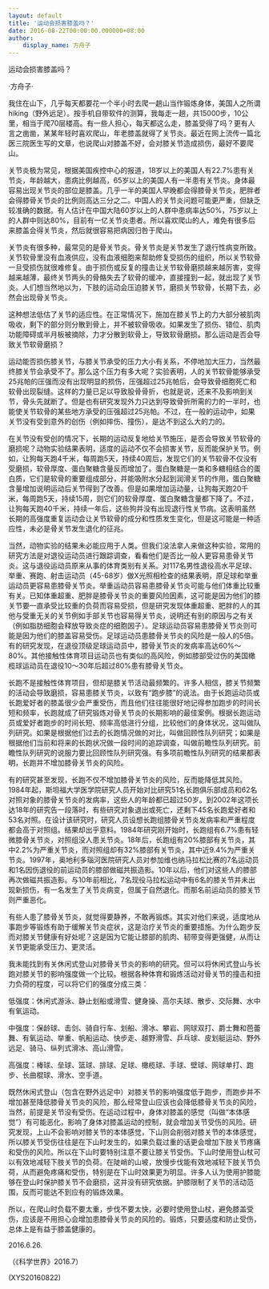 ```yaml
---
layout: default
title: '运动会损害膝盖吗？'
date: 2016-08-22T00:00:00.000000+08:00
author:
    display_name: 方舟子
---
```


运动会损害膝盖吗？

·方舟子·

我住在山下，几乎每天都要花一个半小时去爬一趟山当作锻炼身体，美国人之所谓hiking（野外远足）。按手机自带软件的测算，我每走一趟，共15000步，10公里，相当于爬70层楼高。有一些人担心，每天都这么走，膝盖受得了吗？更有人言之凿凿，某某年轻时喜欢爬山，年老膝盖就得了关节炎。最近在网上流传一篇北医三院医生写的文章，也说爬山对膝盖不好，会对膝关节造成损伤，最好不要爬山。

关节炎极为常见，根据美国疾控中心的报道，18岁以上的美国人有22.7%患有关节炎，年龄越大，患病比例越高，65岁以上的美国人有一半患有关节炎。身体最容易出现关节炎的部位是膝盖。几乎一半的美国人早晚都会得膝骨关节炎，肥胖者会得膝骨关节炎的比例则高达三分之二。中国人的关节炎问题可能更严重，但缺乏较准确的数据。有人估计在中国大陆60岁以上的人群中患病率达50%，75岁以上的人群中则达80%，目前有一亿关节炎患者。所以喜欢爬山的人，难免有很多后来膝盖会得关节炎，然后就很容易把病因归咎于爬山。

关节炎有很多种，最常见的是骨关节炎。骨关节炎是关节发生了退行性病变所致。关节软骨里没有血液供应，没有血液细胞来帮助修复受损伤的组织，所以关节软骨一旦受损伤就很难修复。由于损伤或反复的撞击让关节软骨磨损越来越厉害，变得越来越薄，最终关节两头的骨骼失去了软骨的缓冲，直接撞到一起，就出现了关节炎。人们想当然地以为，下肢的运动会压迫膝关节，磨损关节软骨，长期下去，必然会出现骨关节炎。

这种想法低估了关节的适应性。在正常情况下，施加在膝关节上的力大部分被肌肉吸收，剩下的部分则分散到骨上，并不被软骨吸收。如果发生了损伤、错位、肌肉功能障碍或半月板被摘除，力才分散到软骨上，导致软骨磨损。那么运动是否会导致关节软骨磨损？

运动能否损伤膝关节，与膝关节承受的压力大小有关系，不停地加大压力，当然最终膝关节会承受不了。那么这个压力有多大呢？实验表明，人的关节软骨能够承受25兆帕的压强而没有出现明显的损伤，压强超过25兆帕后，会导致骨细胞死亡和软骨出现裂缝。这样的力量已足以导致股骨骨折，也就是说，还来不及影响到关节，骨头先就断了。但是也有研究发现外力只达到导致骨折所需的力的一半时，也能使关节软骨的某些地方承受的压强超过25兆帕。不过，在一般的运动中，如果关节没有受到意外的创伤（例如摔伤、撞伤），是达不到这么大的力的。

在关节没有受创的情况下，长期的运动反复地给关节施压，是否会导致关节软骨的磨损呢？动物实验结果表明，适度的运动不仅不会损害关节，反而能保护关节。例如，让狗每天跑4千米，每周跑5天，持续40周后，发现它们的关节软骨不仅没有受磨损，软骨厚度、蛋白聚糖含量反而增加了。蛋白聚糖是一类和多糖相结合的蛋白质，它们是软骨的重要组成部分，并能吸附水分起到润滑关节的作用，蛋白聚糖含量增加说明运动后关节得到了改善。但是如果增加运动量，让狗每天跑20千米，每周跑5天，持续15周，则它们的软骨厚度、蛋白聚糖含量都下降了。不过，让狗每天跑40千米，持续一年后，这些狗并没有出现退行性关节病。这表明虽然长期的高强度重复运动会让关节软骨的成分和性质发生变化，但是这可能是一种适应性，未必是骨关节发生退化的征兆。

当然，动物实验的结果未必能应用于人类。但我们没法拿人来做这种实验，常用的研究方法是对退役运动员进行跟踪调查，看看他们是否比一般人更容易患骨关节炎。这与退役运动员原来从事的体育类别有关系。对117名男性退役高水平足球、举重、赛跑、射击运动员（45-68岁）做X光照相检查的结果表明，原足球和举重运动员更容易患膝骨关节炎。举重运动员容易患膝骨关节炎可能与他们体重比较重有关。已知体重超重、肥胖是膝骨关节炎的重要风险因素，这可能是因为他们的膝关节要一直承受比较重的负荷而容易受损，但是研究发现体重超重、肥胖的人的其他与受重无关的关节例如手部关节也容易得关节炎，说明还有别的原因与之有关（例如脂肪细胞会释放导致炎症的细胞因子）。足球运动员容易患膝骨关节炎则可能是因为他们的膝盖容易受伤。足球运动员患膝骨关节炎的风险是一般人的5倍。有的研究发现，在退役顶级足球运动员中，膝骨关节炎的发病率高达60%～80%。其他接触性体育项目运动员也有类似的高风险，例如膝部受过伤的美国橄榄球运动员在退役10～30年后超过80%患有膝骨关节炎。

长跑不是接触性体育项目，但却是膝关节活动最频繁的。许多人相信，膝关节频繁的活动会导致磨损，容易患膝关节炎，以致有“跑步膝”的说法。由于长跑运动员或长跑爱好者的膝盖很少会严重受伤，而且他们往往能很好地记得参加跑步的时间长短和频率，长跑就成了研究锻炼对骨关节炎的长期影响的最佳案例。根据长跑运动员或爱好者跑步的时间长短、频率高低进行分组，比较他们的身体状况，这叫做队列研究。如果是根据他们过去的长跑情况做的对比，叫做回顾性队列研究；如果是根据他们当前和将来的长跑状况做一段时间的追踪调查，叫做前瞻性队列研究。前瞻性队列研究的说服力要比回顾性队列研究强。有多项前瞻性队列研究的结果都表明，长跑并不增加膝骨关节炎的风险。

有的研究甚至发现，长跑不仅不增加膝骨关节炎的风险，反而能降低其风险。1984年起，斯坦福大学医学院研究人员开始对比研究51名长跑俱乐部成员和62名对照对象的膝骨关节炎的发病率，这些人的年龄都已超过50岁。到2002年这项长达18年的研究告一段落时，有些研究对象退出或死亡，还剩下45名长跑爱好者和53名对照。在设计该研究时，研究人员设想长跑组膝骨关节炎发病率和严重程度都会高于对照组。结果却出乎意料。1984年研究刚开始时，长跑组有6.7%患有轻微膝骨关节炎，对照组没人患关节炎。18年后，长跑组有20%膝部有关节炎，其中2.2%为严重关节炎，而对照组却有32%膝部有关节炎，其中近9.4%为严重关节炎。1997年，奥地利多瑙河医院研究人员对参加维也纳马拉松比赛的7名运动员和1名因伤退役的前运动员的膝部做磁共振造影。10年以后，他们对这些人的膝部再次做磁共振造影。与10年前相比，7名现役马拉松运动中有6名的膝关节并未出现新损伤，有一名发生了关节炎病变，但属于自然退化。而那名前运动员的膝关节则严重恶化。

有些人患了膝骨关节炎，就觉得要静养，不敢再锻炼。其实对他们来说，适度地从事跑步等锻炼有助于缓解关节炎症状，这是治疗关节炎的重要措施。为什么跑步反而对膝关节健康有好处呢？这是因为它能让膝部的肌肉、韧带变得更强健，从而让关节更能承受压力、更灵活。

我未能找到有关休闲式登山对膝骨关节炎的影响的研究。但可以将休闲式登山与长跑对膝关节的影响强度做一个比较。根据各种体育和锻炼活动对骨关节的撞击和扭力负荷的程度，可以将它们的强度分成三类：

低强度：休闲式游泳、静止划船或滑雪、健身操、高尔夫球、散步、交际舞、水中有氧运动。

中强度：保龄球、击剑、骑自行车、划船、滑冰、攀岩、网球双打、爵士舞和芭蕾舞、有氧运动、举重、帆船运动、快步走、越野滑雪、乒乓球、皮划艇运动、野外远足、骑马、纵列式滑冰、高山滑雪。

高强度：棒球、垒球、篮球、排球、足球、橄榄球、手球、壁球、网球单打、跑步、长曲棍球、滑水、空手道。

既然休闲式登山（包含在野外远足中）对膝关节的影响强度低于跑步，而跑步并不增加甚至降低膝骨关节炎的风险，那么经常登山应该也会降低膝骨关节炎的风险，当然，前提是关节没有受伤。在运动过程中，身体对膝盖的感觉（叫做“本体感觉”）有可能恶化，影响了身体对膝盖运动的控制，就会增加关节受伤的风险。研究发现，上山不会影响对膝关节的本体感觉，下山则会削弱对膝关节的本体感觉，所以膝关节受伤往往是在下山时发生的，如果负载过重的话更会增加下肢关节疼痛和受伤的风险。所以在下山时要特别注意不要让膝关节受伤。下山时使用登山杖可以有效地减轻下肢关节的负荷。在陡峭的山坡，放慢步伐能有效地减轻下肢关节负荷，从而避免疼痛和受伤，特别是在下山时效果更为明显。许多人认为使用护膝能够在登山时保护膝关节不会磨损，这并没有研究依据。护膝限制了关节的活动范围，反而可能达不到应有的锻炼效果。

所以，在爬山时负载不要太重，步伐不要太快，必要时使用登山杖，避免膝盖受伤，应该是不用担心会增加患膝骨关节炎的风险的。锻炼，只要适度和防止受伤，总体上是有益于膝盖健康的。

2016.6.26.

（《科学世界》2016.7）

(XYS20160822)

